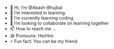 - 👋 Hi, I’m @Akash-Bhujbal
- 👀 I’m interested in learning.
- 🌱 I’m currently learning coding.
- 💞️ I’m looking to collaborate on learning together
- 📫 How to reach me ...
- 😄 Pronouns: He/Him
- ⚡ Fun fact: You can be my friend

<!---
Akash-Bhujbal/Akash-Bhujbal is a ✨ special ✨ repository because its `README.md` (this file) appears on your GitHub profile.
You can click the Preview link to take a look at your changes.
--->
